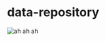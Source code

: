 # data-repository

![ah ah ah](https://static.wikia.nocookie.net/jurassicpark/images/b/b3/Ahahahreal.gif/revision/latest/scale-to-width-down/315?cb=20170722184515)

